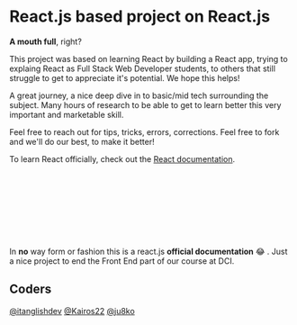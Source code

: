 # React.js based project on React.js

**A mouth full**, right?

This project was based on learning React by building a React app, trying to explaing React as Full Stack Web Developer students, to others that still struggle to get to appreciate it's potential. We hope this helps!

A great journey, a nice deep dive in to basic/mid tech surrounding the subject. Many hours of research to be able to get to learn better this very important and marketable skill.

Feel free to reach out for tips, tricks, errors, corrections. Feel free to fork and we'll do our best, to make it better!


To learn React officially, check out the [React documentation](https://reactjs.org/).


</br></br></br></br></br></br></br>


In **no** way form or fashion this is a react.js **official documentation** 😂 . Just a nice project to end the Front End part of our course at DCI.
</br>
## Coders

[@itanglishdev](https://github.com/itanglishdev) [@Kairos22](https://github.com/Kairos22) [@ju8ko](https://github.com/ju8ko)
